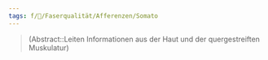 ```yaml
---
tags: f/🧠/Faserqualität/Afferenzen/Somato
---
```

> (Abstract::Leiten Informationen aus der Haut und der quergestreiften Muskulatur)